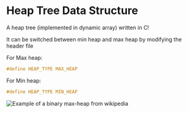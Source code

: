 # Heap Tree Data Structure

A heap tree (implemented in dynamic array) written in C!

It can be switched between min heap and max heap by modifying the header file

For Max heap:

```h
#define HEAP_TYPE MAX_HEAP
```

For Min heap:

```h
#define HEAP_TYPE MIN_HEAP
```

![Example of a binary max-heap from wikipedia](https://upload.wikimedia.org/wikipedia/commons/c/c4/Max-Heap-new.svg)
